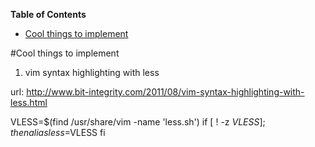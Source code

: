 <!-- START doctoc generated TOC please keep comment here to allow auto update -->
<!-- DON'T EDIT THIS SECTION, INSTEAD RE-RUN doctoc TO UPDATE -->
**Table of Contents**  

- [Cool things to implement](#cool-things-to-implement)

<!-- END doctoc generated TOC please keep comment here to allow auto update -->

#Cool things to implement

1. vim syntax highlighting with less

url: http://www.bit-integrity.com/2011/08/vim-syntax-highlighting-with-less.html 


  VLESS=$(find /usr/share/vim -name 'less.sh')
  if [ ! -z $VLESS ]; then
    alias less=$VLESS
    fi

